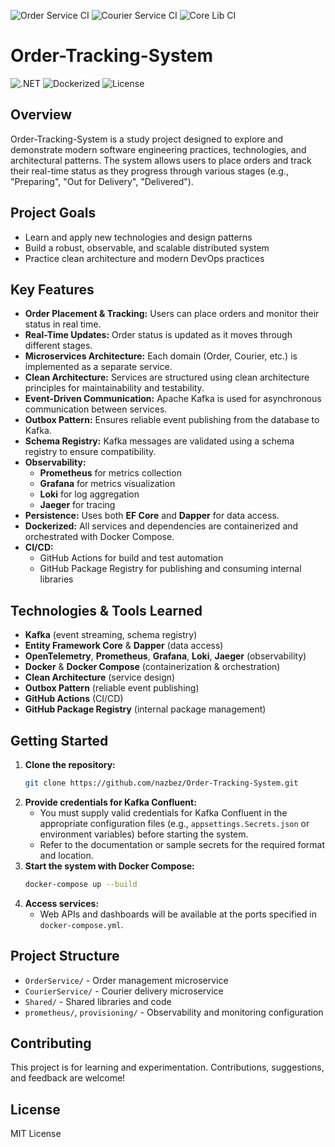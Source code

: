 ![Order Service CI](https://github.com/nazbez/Order-Tracking-System/actions/workflows/order-service-ci.yml/badge.svg)
![Courier Service CI](https://github.com/nazbez/Order-Tracking-System/actions/workflows/courier-service-ci.yml/badge.svg)
![Core Lib CI](https://github.com/nazbez/Order-Tracking-System/actions/workflows/core-lib-ci.yml/badge.svg)

# Order-Tracking-System

![.NET](https://img.shields.io/badge/.net-9.0-green)
![Dockerized](https://img.shields.io/badge/docker-ready-brightgreen)
![License](https://img.shields.io/badge/license-MIT-yellow)

## Overview

Order-Tracking-System is a study project designed to explore and demonstrate modern software engineering practices, technologies, and architectural patterns. The system allows users to place orders and track their real-time status as they progress through various stages (e.g., "Preparing", "Out for Delivery", "Delivered").

## Project Goals

- Learn and apply new technologies and design patterns
- Build a robust, observable, and scalable distributed system
- Practice clean architecture and modern DevOps practices

## Key Features

- **Order Placement & Tracking:** Users can place orders and monitor their status in real time.
- **Real-Time Updates:** Order status is updated as it moves through different stages.
- **Microservices Architecture:** Each domain (Order, Courier, etc.) is implemented as a separate service.
- **Clean Architecture:** Services are structured using clean architecture principles for maintainability and testability.
- **Event-Driven Communication:** Apache Kafka is used for asynchronous communication between services.
- **Outbox Pattern:** Ensures reliable event publishing from the database to Kafka.
- **Schema Registry:** Kafka messages are validated using a schema registry to ensure compatibility.
- **Observability:**
  - **Prometheus** for metrics collection
  - **Grafana** for metrics visualization
  - **Loki** for log aggregation
  - **Jaeger** for tracing
- **Persistence:** Uses both **EF Core** and **Dapper** for data access.
- **Dockerized:** All services and dependencies are containerized and orchestrated with Docker Compose.
- **CI/CD:**
  - GitHub Actions for build and test automation
  - GitHub Package Registry for publishing and consuming internal libraries

## Technologies & Tools Learned

- **Kafka** (event streaming, schema registry)
- **Entity Framework Core** & **Dapper** (data access)
- **OpenTelemetry**, **Prometheus**, **Grafana**, **Loki**, **Jaeger** (observability)
- **Docker** & **Docker Compose** (containerization & orchestration)
- **Clean Architecture** (service design)
- **Outbox Pattern** (reliable event publishing)
- **GitHub Actions** (CI/CD)
- **GitHub Package Registry** (internal package management)

## Getting Started


1. **Clone the repository:**
   ```sh
   git clone https://github.com/nazbez/Order-Tracking-System.git
   ```
2. **Provide credentials for Kafka Confluent:**
   - You must supply valid credentials for Kafka Confluent in the appropriate configuration files (e.g., `appsettings.Secrets.json` or environment variables) before starting the system.
   - Refer to the documentation or sample secrets for the required format and location.
3. **Start the system with Docker Compose:**
   ```sh
   docker-compose up --build
   ```
4. **Access services:**
   - Web APIs and dashboards will be available at the ports specified in `docker-compose.yml`.

## Project Structure

- `OrderService/` - Order management microservice
- `CourierService/` - Courier delivery microservice
- `Shared/` - Shared libraries and code
- `prometheus/`, `provisioning/` - Observability and monitoring configuration

## Contributing

This project is for learning and experimentation. Contributions, suggestions, and feedback are welcome!

## License

MIT License
